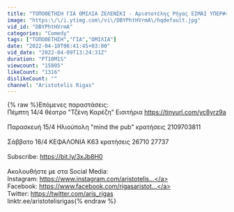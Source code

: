 ```yaml
---
title: "ΤΟΠΟΘΕΤΗΣΗ ΓΙΑ ΟΜΙΛΙΑ ΖΕΛΕΝΣΚΙ - Αριστοτέλης Ρήγας ΕΙΜΑΙ ΥΠΕΡ#41"
image: "https:\/\/i.ytimg.com\/vi\/DBYPhtHVrmA\/hqdefault.jpg"
vid_id: "DBYPhtHVrmA"
categories: "Comedy"
tags: ["ΤΟΠΟΘΕΤΗΣΗ","ΓΙΑ","ΟΜΙΛΙΑ"]
date: "2022-04-10T06:41:45+03:00"
vid_date: "2022-04-09T13:24:31Z"
duration: "PT10M1S"
viewcount: "15805"
likeCount: "1316"
dislikeCount: ""
channel: "Aristotelis Rigas"
---
```

{% raw %}Επόμενες παραστάσεις:<br />Πέμπτη 14/4 θέατρο &quot;Τζένη Καρέζη&quot; Εισιτήρια <a rel="nofollow" target="blank" href="https://tinyurl.com/yc8yrz9a">https://tinyurl.com/yc8yrz9a</a><br /><br />Παρασκευή 15/4 Ηλιούπολη &quot;mind the pub&quot; κρατήσεις 2109703811<br /><br />Σάββατο 16/4 ΚΕΦΑΛΟΝΙΑ Κ63 κρατήσεις 26710 27737 <br /><br />Subscribe: <a rel="nofollow" target="blank" href="https://bit.ly/3xJb8H0">https://bit.ly/3xJb8H0</a><br /><br />Ακολουθήστε με στα Social Media:<br />Instagram: <a rel="nofollow" target="blank" href="https://www.instagram.com/aristotelis...">https://www.instagram.com/aristotelis...</a><br />Facebook: <a rel="nofollow" target="blank" href="https://www.facebook.com/rigasaristot...">https://www.facebook.com/rigasaristot...</a><br />Twitter: <a rel="nofollow" target="blank" href="https://twitter.com/aris_rigas">https://twitter.com/aris_rigas</a><br />​​linktr.ee/aristotelisrigas{% endraw %}
